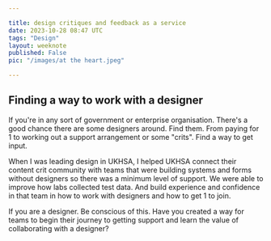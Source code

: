 ```yaml
---

title: design critiques and feedback as a service
date: 2023-10-28 08:47 UTC
tags: "Design"
layout: weeknote
published: False
pic: "/images/at the heart.jpeg"

---
```



<h2 class="h3">Finding a way to work with a designer</h2>

If you're in any sort of government or enterprise organisation. There's a good chance there are some designers around. Find them. From paying for 1 to working out a support arrangement or some "crits". Find a way to get input.

When I was leading design in UKHSA, I helped UKHSA connect their content crit community with teams that were building systems and forms without designers so there was a minimum level of support. We were able to improve how labs collected test data. And build experience and confidence in that team in how to work with designers and how to get 1 to join.

If you are a designer. Be conscious of this. Have you created a way for teams to begin their journey to getting support and learn the value of collaborating with a designer?
